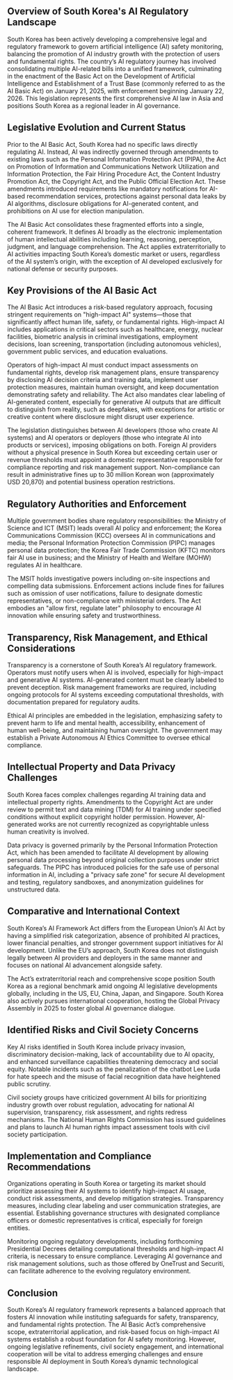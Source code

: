 ## Overview of South Korea's AI Regulatory Landscape
South Korea has been actively developing a comprehensive legal and regulatory framework to govern artificial intelligence (AI) safety monitoring, balancing the promotion of AI industry growth with the protection of users and fundamental rights. The country’s AI regulatory journey has involved consolidating multiple AI-related bills into a unified framework, culminating in the enactment of the Basic Act on the Development of Artificial Intelligence and Establishment of a Trust Base (commonly referred to as the AI Basic Act) on January 21, 2025, with enforcement beginning January 22, 2026. This legislation represents the first comprehensive AI law in Asia and positions South Korea as a regional leader in AI governance.

## Legislative Evolution and Current Status
Prior to the AI Basic Act, South Korea had no specific laws directly regulating AI. Instead, AI was indirectly governed through amendments to existing laws such as the Personal Information Protection Act (PIPA), the Act on Promotion of Information and Communications Network Utilization and Information Protection, the Fair Hiring Procedure Act, the Content Industry Promotion Act, the Copyright Act, and the Public Official Election Act. These amendments introduced requirements like mandatory notifications for AI-based recommendation services, protections against personal data leaks by AI algorithms, disclosure obligations for AI-generated content, and prohibitions on AI use for election manipulation.

The AI Basic Act consolidates these fragmented efforts into a single, coherent framework. It defines AI broadly as the electronic implementation of human intellectual abilities including learning, reasoning, perception, judgment, and language comprehension. The Act applies extraterritorially to AI activities impacting South Korea’s domestic market or users, regardless of the AI system’s origin, with the exception of AI developed exclusively for national defense or security purposes.

## Key Provisions of the AI Basic Act
The AI Basic Act introduces a risk-based regulatory approach, focusing stringent requirements on "high-impact AI" systems—those that significantly affect human life, safety, or fundamental rights. High-impact AI includes applications in critical sectors such as healthcare, energy, nuclear facilities, biometric analysis in criminal investigations, employment decisions, loan screening, transportation (including autonomous vehicles), government public services, and education evaluations.

Operators of high-impact AI must conduct impact assessments on fundamental rights, develop risk management plans, ensure transparency by disclosing AI decision criteria and training data, implement user protection measures, maintain human oversight, and keep documentation demonstrating safety and reliability. The Act also mandates clear labeling of AI-generated content, especially for generative AI outputs that are difficult to distinguish from reality, such as deepfakes, with exceptions for artistic or creative content where disclosure might disrupt user experience.

The legislation distinguishes between AI developers (those who create AI systems) and AI operators or deployers (those who integrate AI into products or services), imposing obligations on both. Foreign AI providers without a physical presence in South Korea but exceeding certain user or revenue thresholds must appoint a domestic representative responsible for compliance reporting and risk management support. Non-compliance can result in administrative fines up to 30 million Korean won (approximately USD 20,870) and potential business operation restrictions.

## Regulatory Authorities and Enforcement
Multiple government bodies share regulatory responsibilities: the Ministry of Science and ICT (MSIT) leads overall AI policy and enforcement; the Korea Communications Commission (KCC) oversees AI in communications and media; the Personal Information Protection Commission (PIPC) manages personal data protection; the Korea Fair Trade Commission (KFTC) monitors fair AI use in business; and the Ministry of Health and Welfare (MOHW) regulates AI in healthcare.

The MSIT holds investigative powers including on-site inspections and compelling data submissions. Enforcement actions include fines for failures such as omission of user notifications, failure to designate domestic representatives, or non-compliance with ministerial orders. The Act embodies an "allow first, regulate later" philosophy to encourage AI innovation while ensuring safety and trustworthiness.

## Transparency, Risk Management, and Ethical Considerations
Transparency is a cornerstone of South Korea’s AI regulatory framework. Operators must notify users when AI is involved, especially for high-impact and generative AI systems. AI-generated content must be clearly labeled to prevent deception. Risk management frameworks are required, including ongoing protocols for AI systems exceeding computational thresholds, with documentation prepared for regulatory audits.

Ethical AI principles are embedded in the legislation, emphasizing safety to prevent harm to life and mental health, accessibility, enhancement of human well-being, and maintaining human oversight. The government may establish a Private Autonomous AI Ethics Committee to oversee ethical compliance.

## Intellectual Property and Data Privacy Challenges
South Korea faces complex challenges regarding AI training data and intellectual property rights. Amendments to the Copyright Act are under review to permit text and data mining (TDM) for AI training under specified conditions without explicit copyright holder permission. However, AI-generated works are not currently recognized as copyrightable unless human creativity is involved.

Data privacy is governed primarily by the Personal Information Protection Act, which has been amended to facilitate AI development by allowing personal data processing beyond original collection purposes under strict safeguards. The PIPC has introduced policies for the safe use of personal information in AI, including a "privacy safe zone" for secure AI development and testing, regulatory sandboxes, and anonymization guidelines for unstructured data.

## Comparative and International Context
South Korea’s AI Framework Act differs from the European Union’s AI Act by having a simplified risk categorization, absence of prohibited AI practices, lower financial penalties, and stronger government support initiatives for AI development. Unlike the EU’s approach, South Korea does not distinguish legally between AI providers and deployers in the same manner and focuses on national AI advancement alongside safety.

The Act’s extraterritorial reach and comprehensive scope position South Korea as a regional benchmark amid ongoing AI legislative developments globally, including in the US, EU, China, Japan, and Singapore. South Korea also actively pursues international cooperation, hosting the Global Privacy Assembly in 2025 to foster global AI governance dialogue.

## Identified Risks and Civil Society Concerns
Key AI risks identified in South Korea include privacy invasion, discriminatory decision-making, lack of accountability due to AI opacity, and enhanced surveillance capabilities threatening democracy and social equity. Notable incidents such as the penalization of the chatbot Lee Luda for hate speech and the misuse of facial recognition data have heightened public scrutiny.

Civil society groups have criticized government AI bills for prioritizing industry growth over robust regulation, advocating for national AI supervision, transparency, risk assessment, and rights redress mechanisms. The National Human Rights Commission has issued guidelines and plans to launch AI human rights impact assessment tools with civil society participation.

## Implementation and Compliance Recommendations
Organizations operating in South Korea or targeting its market should prioritize assessing their AI systems to identify high-impact AI usage, conduct risk assessments, and develop mitigation strategies. Transparency measures, including clear labeling and user communication strategies, are essential. Establishing governance structures with designated compliance officers or domestic representatives is critical, especially for foreign entities.

Monitoring ongoing regulatory developments, including forthcoming Presidential Decrees detailing computational thresholds and high-impact AI criteria, is necessary to ensure compliance. Leveraging AI governance and risk management solutions, such as those offered by OneTrust and Securiti, can facilitate adherence to the evolving regulatory environment.

## Conclusion
South Korea’s AI regulatory framework represents a balanced approach that fosters AI innovation while instituting safeguards for safety, transparency, and fundamental rights protection. The AI Basic Act’s comprehensive scope, extraterritorial application, and risk-based focus on high-impact AI systems establish a robust foundation for AI safety monitoring. However, ongoing legislative refinements, civil society engagement, and international cooperation will be vital to address emerging challenges and ensure responsible AI deployment in South Korea’s dynamic technological landscape.